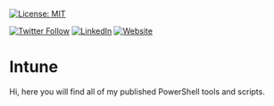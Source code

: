 [![License: MIT](https://img.shields.io/badge/License-MIT-yellow.svg)](https://opensource.org/licenses/MIT)

[![Twitter Follow](https://img.shields.io/badge/Twitter-1DA1F2?style=for-the-badge&logo=twitter&logoColor=white)](https://twitter.com/UgurKocDe/) [![LinkedIn](https://img.shields.io/badge/LinkedIn-0077B5?style=for-the-badge&logo=linkedin&logoColor=white)](https://www.linkedin.com/in/ugur-koc-302b9817a/) [![Website](https://img.shields.io/badge/website-000000?style=for-the-badge&logo=About.me&logoColor=white)](https://ugurkoc.de)

# Intune
Hi, here you will find all of my published PowerShell tools and scripts.

